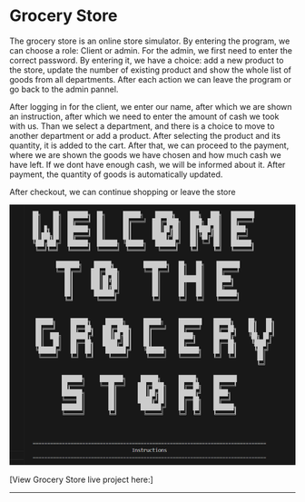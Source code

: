 # Grocery Store

The grocery store is an online store simulator. By entering the program, we can choose a role: Client or admin. For the admin, we first need to enter the correct password. By entering it, we have a choice: add a new product to the store, update the number of existing product and show the whole list of goods from all departments. After each action we can leave the program or go back to the admin pannel.

After logging in for the client, we enter our name, after which we are shown an instruction, after which we need to enter the amount of cash we took with us. Than we select a department, and there is a choice to move to another department or add a product. After selecting the product and its quantity, it is added to the cart. After that, we can proceed to the payment, where we are shown the goods we have chosen and how much cash we have left. If we dont have enough cash, we will be informed about it. After payment, the quantity of goods is automatically updated.

After checkout, we can continue shopping or leave the store

![Home Screen](/readme_images/homepage.png)

[View Grocery Store live project here:]
- - -
